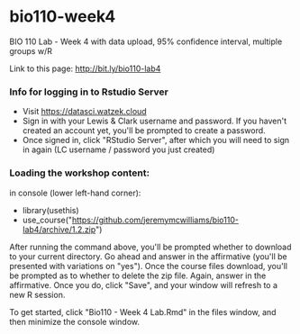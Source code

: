 # bio110-week4
BIO 110 Lab - Week 4 with data upload, 95% confidence interval, multiple groups w/R


Link to this page: http://bit.ly/bio110-lab4

### Info for logging in to Rstudio Server

* Visit <a href='https://datasci.watzek.cloud' target='_blank'>https://datasci.watzek.cloud</a>
* Sign in with your Lewis & Clark username and password. If you haven't created an account yet, you'll be prompted to create a password.
* Once signed in, click "RStudio Server", after which you will need to sign in again (LC username / password you just created)



### Loading the workshop content:

in console (lower left-hand corner):
* library(usethis)
* use_course("https://github.com/jeremymcwilliams/bio110-lab4/archive/1.2.zip")

After running the command above, you'll be prompted whether to download to your current directory. Go ahead and answer in the affirmative (you'll be presented with variations on "yes"). Once the course files download, you'll be prompted as to whether to delete the zip file. Again, answer in the affirmative. Once you do, click "Save", and your window will refresh to a new R session.  

To get started, click "Bio110 - Week 4 Lab.Rmd" in the files window, and then minimize the console window.